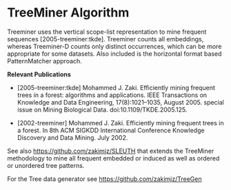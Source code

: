 # TreeMiner Algorithm

Treeminer uses the vertical scope-list representation to mine frequent sequences [2005-treeminer:tkde]. 
Treeminer counts all embeddings, whereas Treeminer-D counts only distinct occurrences, 
which can be more appropriate for some datasets. Also included is the
horizontal format based PatternMatcher approach.

**Relevant Publications**

* [2005-treeminer:tkde] Mohammed J. Zaki. Efficiently mining frequent trees in a forest: algorithms and applications. IEEE Transactions on Knowledge and Data Engineering, 17(8):1021–1035, August 2005. special issue on Mining Biological Data. doi:10.1109/TKDE.2005.125.

* [2002-treeminer] Mohammed J. Zaki. Efficiently mining frequent trees in a forest. In 8th ACM SIGKDD International Conference Knowledge Discovery and Data Mining. July 2002.

See also https://github.com/zakimjz/SLEUTH that extends the TreeMiner methodology to mine all frequent embedded or induced as well as ordered or unordered tree patterns.

For the Tree data generator see  https://github.com/zakimjz/TreeGen

